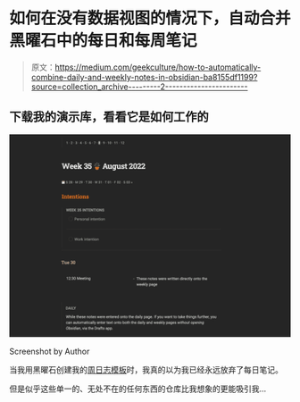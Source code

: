 # 如何在没有数据视图的情况下，自动合并黑曜石中的每日和每周笔记

> 原文：<https://medium.com/geekculture/how-to-automatically-combine-daily-and-weekly-notes-in-obsidian-ba8155df1199?source=collection_archive---------2----------------------->

## 下载我的演示库，看看它是如何工作的

![](img/8656e97cff7a00db8cfe022ffd8d849b.png)

Screenshot by Author

当我用黑曜石创建我的[周日志模板](/geekculture/this-obsidian-weekly-template-can-completely-replace-your-daily-notes-cff259116c8e)时，我真的以为我已经永远放弃了每日笔记。

但是似乎这些单一的、无处不在的任何东西的仓库比我想象的更能吸引我…